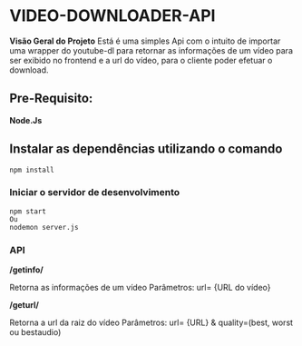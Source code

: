 # VIDEO-DOWNLOADER-API

**Visão Geral do Projeto**
Está é uma simples Api com o intuito de importar uma wrapper do youtube-dl para retornar as informações de um vídeo para ser exibido no frontend e a url do vídeo, para o cliente poder efetuar o download.

## Pre-Requisito: 

**Node.Js**

## Instalar as dependências utilizando o comando 

```
npm install
```

### Iniciar o servidor de desenvolvimento
```
npm start
Ou
nodemon server.js
```

### API



**/getinfo/**

Retorna as informações de um vídeo
Parâmetros: url= {URL do vídeo}

**/geturl/**

Retorna a url da raiz do vídeo
Parâmetros: url= {URL} & quality=(best, worst ou bestaudio)
